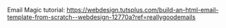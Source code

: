 Email Magic tutorial: https://webdesign.tutsplus.com/build-an-html-email-template-from-scratch--webdesign-12770a?ref=reallygoodemails
